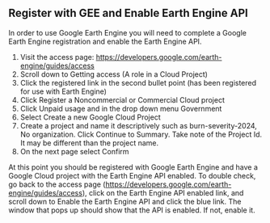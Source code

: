 ## Register with GEE and Enable Earth Engine API
In order to use Google Earth Engine you will need to complete a Google Earth Engine registration and enable the Earth Engine API.
1.	Visit the access page: https://developers.google.com/earth-engine/guides/access
2.	Scroll down to Getting access (A role in a Cloud Project)
3.	Click the registered link in the second bullet point (has been registered for use with Earth Engine)
4.	Click Register a Noncommercial or Commercial Cloud project 
5.	Click Unpaid usage and in the drop down menu Government
6.	Select Create a new Google Cloud Project 
7.	Create a project and name it descriptively such as burn-severity-2024, No organization. Click Continue to Summary. Take note of the Project Id. It may be different than the project name.
8.	On the next page select Confirm

At this point you should be registered with Google Earth Engine and have a Google Cloud project with the Earth Engine API enabled. To double check, go back to the access page (https://developers.google.com/earth-engine/guides/access), click on the Earth Engine API enabled link, and scroll down to Enable the Earth Engine API and click the blue link. The window that pops up should show that the API is enabled. If not, enable it.
